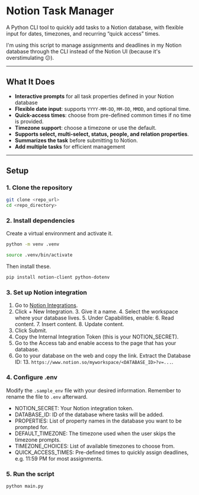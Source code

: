 # Notion Task Manager

A Python CLI tool to quickly add tasks to a Notion database, with flexible input for dates, timezones, and recurring “quick access” times.  

I'm using this script to manage assignments and deadlines in my Notion database through the CLI instead of the Notion UI (because it's overstimulating 😕).

---

## What It Does

- **Interactive prompts** for all task properties defined in your Notion database  
- **Flexible date input**: supports `YYYY-MM-DD`, `MM-DD`, `MMDD`, and optional time.  
- **Quick-access times**: choose from pre-defined common times if no time is provided.  
- **Timezone support**: choose a timezone or use the default.  
- **Supports select, multi-select, status, people, and relation properties**.  
- **Summarizes the task** before submitting to Notion.
- **Add multiple tasks** for efficient management

---

## Setup

### 1. Clone the repository

```bash
git clone <repo_url>
cd <repo_directory>
```

### 2. Install dependencies
Create a virtual environment and activate it.
```bash
python -m venv .venv 
```
```bash
source .venv/bin/activate
```
Then install these.
```bash
pip install notion-client python-dotenv
```

### 3. Set up Notion integration
1. Go to [Notion Integrations](https://www.notion.so/my-integrations).
2. Click + New Integration.
   3. Give it a name.
   4. Select the workspace where your database lives.
   5. Under Capabilities, enable:
      6. Read content.
      7. Insert content.
      8. Update content.
9. Click Submit.
10. Copy the Internal Integration Token (this is your NOTION_SECRET).
11. Go to the Access tab and enable access to the page that has your database.
12. Go to your database on the web and copy the link. Extract the Database ID:
    13. `https://www.notion.so/myworkspace/<DATABASE_ID>?v=...`.

### 4. Configure .env
Modify the `.sample_env` file with your desired information. Remember to rename the file to `.env` afterward.
- NOTION_SECRET: Your Notion integration token.
- DATABASE_ID: ID of the database where tasks will be added.
- PROPERTIES: List of property names in the database you want to be prompted for.
- DEFAULT_TIMEZONE: The timezone used when the user skips the timezone prompts.
- TIMEZONE_CHOICES: List of available timezones to choose from.
- QUICK_ACCESS_TIMES: Pre-defined times to quickly assign deadlines, e.g. 11:59 PM for most assignments.

### 5. Run the script
```bash
python main.py
```
